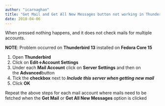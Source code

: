 ```yaml
---
author: "icarnaghan"
title: "Get Mail and Get All New Messages button not working in Thunderbird 13"
date: 2018-04-06
---
```


When pressed nothing happens, and it does not check mails for multiple accounts.

**NOTE**: Problem occurred on **Thunderbird 13** installed on **Fedora Core 15**

1. Open **Thunderbird**
2. Click on **Edit->Account Settings**
3. Under each **Mail Account** click on **Server Settings** and then on the **Advanced**button
4. Tick the **checkbox** next to _**Include this server when getting new mail**_
5. Click **OK**

Repeat the above steps for each mail account where mails need to be fetched when the **Get Mail** or **Get All New Messages** option is clicked
